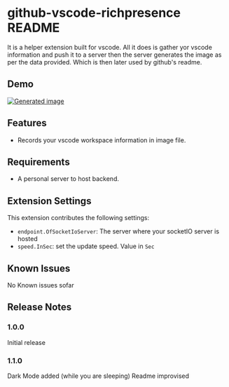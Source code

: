 # github-vscode-richpresence README

It is a helper extension built for vscode. All it does is gather yor vscode information and push it to a server then the server generates the image as per the data provided. Which is then later used by github's readme.

## Demo

[![Generated image](http://34.224.62.110:9998/img.jpeg)](https://github.com/rubenkharel/rubenkharel)
 


## Features

- Records your vscode workspace information in image file. 

## Requirements

- A personal server to host backend.

## Extension Settings

This extension contributes the following settings:

* `endpoint.OfSocketIoServer`: The server where your socketIO server is hosted
* `speed.InSec`: set the update speed. Value in `Sec`

## Known Issues

No Known issues sofar

## Release Notes

### 1.0.0

Initial release

### 1.1.0

Dark Mode added (while you are sleeping)
Readme improvised
